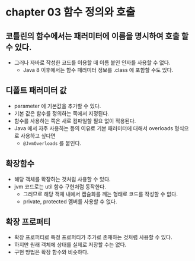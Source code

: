 # chapter 03 함수 정의와 호출

## 코틀린의 함수에서는 패러미터에 이름을 명시하여 호출 할 수 있다.
- 그러나 자바로 작성한 코드를 이용할 때 이름 붙인 인자를 사용할 수 없다.
  - Java 8 이후에서는 함수 패러미터 정보를 .class 에 포함할 수도 있다.
  
## 디폴트 패러미터 값
- parameter 에 기본값을 추가할 수 있다.
- 기본 값은 함수를 정의하는 쪽에서 지정된다.
- 함수를 사용하는 쪽은 새로 컴파일할 필요 없이 적용된다.
- Java 에서 자주 사용하는 등의 이유로 기본 패러미터에 대해서 overloads 형식으로 사용하고 싶다면
  - `@JvmOverloads` 를 붙인다.

## 확장함수
- 해당 객체를 확장하는 것처럼 사용할 수 있다.
- jvm 코드로는 util 함수 구현처럼 동작한다.
  - 그러므로 해당 객체 내에서 캡슐화를 깨는 형태로 코드를 작성할 수 없다.
  - private, protected 멤버를 사용할 수 없다.
  
## 확장 프로퍼티
- 확장 프로퍼티로 특정 프로퍼티가 추가로 존재하는 것처럼 사용할 수 있다.
- 하지만 원래 객체에 상태를 실제로 저장할 수는 없다.
- 구현 방법은 확장 함수와 비슷하다.
